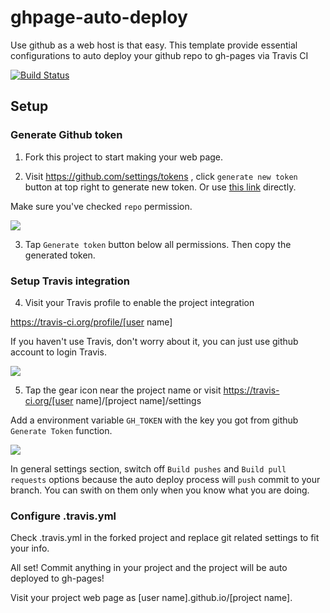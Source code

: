 # ghpage-auto-deploy
Use github as a web host is that easy. This template provide essential configurations to auto deploy your github repo to gh-pages via Travis CI

[![Build Status](https://travis-ci.org/gasolin/ghpage-auto-deploy.png)](https://travis-ci.org/gasolin/ghpage-auto-deploy)

## Setup

### Generate Github token
1. Fork this project to start making your web page.

2. Visit https://github.com/settings/tokens , click `generate new token` button at top right to
generate new token. Or use [this link](https://github.com/settings/tokens/new) directly.

Make sure you've checked `repo` permission.

![](http://i.imgur.com/Uhoa7cR.png)

3. Tap `Generate token` button below all permissions. Then copy the generated token.

### Setup Travis integration

4. Visit your Travis profile to enable the project integration

https://travis-ci.org/profile/[user name]

If you haven't use Travis, don't worry about it, you can just use github account to login Travis.

![](http://i.imgur.com/Q1hDoPL.png)

5. Tap the gear icon near the project name or visit https://travis-ci.org/[user name]/[project name]/settings

Add a environment variable `GH_TOKEN` with the key you got from github `Generate Token` function.

![](http://i.imgur.com/GhMHQO6.png)

In general settings section, switch off `Build pushes` and `Build pull requests` options because the auto deploy process will `push` commit to your branch.
You can swith on them only when you know what you are doing.

### Configure .travis.yml

Check .travis.yml in the forked project and replace git related settings to fit your info.


All set! Commit anything in your project and the project will be auto deployed to gh-pages!

Visit your project web page as [user name].github.io/[project name].
